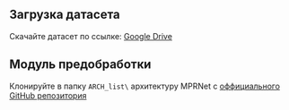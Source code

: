 ## Загрузка датасета
Скачайте датасет по ссылке: [Google Drive](https://drive.google.com/file/d/1GzJ1rghlZC3_BS7yspyLuSSwVNO-3CNr/view?usp=drive_link)

## Модуль предобработки
Клонируйте в папку `ARCH_list\` архитектуру MPRNet с [оффициального GitHub репозитория](https://github.com/swz30/MPRNet)

## 
